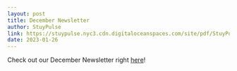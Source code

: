 ```yaml
---
layout: post
title: December Newsletter
author: StuyPulse
link: https://stuypulse.nyc3.cdn.digitaloceanspaces.com/site/pdf/StuyPost%20December%202022.pdf
date: 2023-01-26
---
```

Check out our December Newsletter right [here](https://stuypulse.nyc3.cdn.digitaloceanspaces.com/site/pdf/StuyPost%20December%202022.pdf)!

